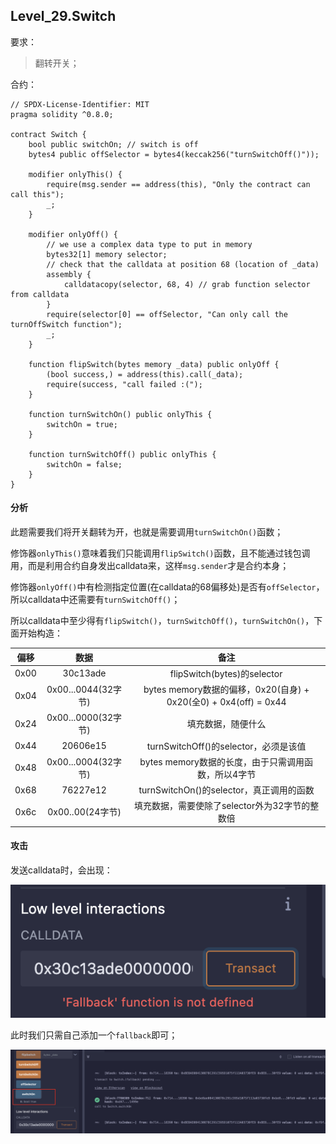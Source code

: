 ## Level_29.Switch

要求：

> 翻转开关；

合约：

```solidity
// SPDX-License-Identifier: MIT
pragma solidity ^0.8.0;

contract Switch {
    bool public switchOn; // switch is off
    bytes4 public offSelector = bytes4(keccak256("turnSwitchOff()"));

    modifier onlyThis() {
        require(msg.sender == address(this), "Only the contract can call this");
        _;
    }

    modifier onlyOff() {
        // we use a complex data type to put in memory
        bytes32[1] memory selector;
        // check that the calldata at position 68 (location of _data)
        assembly {
            calldatacopy(selector, 68, 4) // grab function selector from calldata
        }
        require(selector[0] == offSelector, "Can only call the turnOffSwitch function");
        _;
    }

    function flipSwitch(bytes memory _data) public onlyOff {
        (bool success,) = address(this).call(_data);
        require(success, "call failed :(");
    }

    function turnSwitchOn() public onlyThis {
        switchOn = true;
    }

    function turnSwitchOff() public onlyThis {
        switchOn = false;
    }
}
```

#### 分析

此题需要我们将开关翻转为开，也就是需要调用` turnSwitchOn() `函数；

修饰器` onlyThis() `意味着我们只能调用` flipSwitch() `函数，且不能通过钱包调用，而是利用合约自身发出calldata来，这样` msg.sender `才是合约本身；

修饰器` onlyOff() `中有检测指定位置(在calldata的68偏移处)是否有` offSelector `，所以calldata中还需要有` turnSwitchOff() `；

所以calldata中至少得有` flipSwitch() `，` turnSwitchOff() `，` turnSwitchOn() `，下面开始构造：

| 偏移 |        数据         |                             备注                             |
| :--: | :-----------------: | :----------------------------------------------------------: |
| 0x00 |      30c13ade       |                 flipSwitch(bytes)的selector                  |
| 0x04 | 0x00...0044(32字节) | bytes memory数据的偏移，0x20(自身) + 0x20(全0) + 0x4(off) = 0x44 |
| 0x24 | 0x00...0000(32字节) |                      填充数据，随便什么                      |
| 0x44 |      20606e15       |            turnSwitchOff()的selector，必须是该值             |
| 0x48 | 0x00...0004(32字节) |     bytes memory数据的长度，由于只需调用函数，所以4字节      |
| 0x68 |      76227e12       |           turnSwitchOn()的selector，真正调用的函数           |
| 0x6c |  0x00..00(24字节)   |        填充数据，需要使除了selector外为32字节的整数倍        |



#### 攻击

发送calldata时，会出现：

![image-20250225123038779](./assets/image-20250225123038779.png)

此时我们只需自己添加一个` fallback `即可；

![image-20250225123214194](./assets/image-20250225123214194.png)

